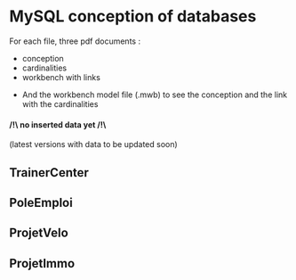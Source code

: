 # MySQL conception of databases
For each file, three pdf documents : 
- conception
- cardinalities
- workbench with links
+ And the workbench model file (.mwb) to see the conception and the link with the cardinalities

#### /!\ no inserted data yet /!\
(latest versions with data to be updated soon)

## TrainerCenter

## PoleEmploi

## ProjetVelo

## ProjetImmo

